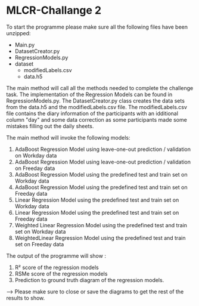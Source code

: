 # MLCR-Challange 2

To start the programme please make sure all the following files have been unzipped:

- Main.py
- DatasetCreator.py
- RegressionModels.py
- dataset
  - modifiedLabels.csv
  - data.h5

The main method will call all the methods needed to complete the challenge task. The implementation of the Regression Models can be found in RegressionModels.py. The DatasetCreator.py class creates the data sets from the data.h5 and the modifiedLabels.csv file. The modifiedLabels.csv file contains the diary information of the participants with an idditional column "day" and some data correction as some participants made some mistakes filling out the daily sheets.

The main method will invoke the following models:

1. AdaBoost Regression Model using leave-one-out prediction / validation on Workday data
2. AdaBoost Regression Model using leave-one-out prediction / validation on Freeday data
3. AdaBoost Regression Model using the predefined test and train set on Workday data
4. AdaBoost Regression Model using the predefined test and train set on Freeday data
5. Linear Regression Model using the predefined test and train set on Workday data
6. Linear Regression Model using the predefined test and train set on Freeday data
7. Weighted Linear Regression Model using the predefined test and train set on Workday data
8. WeightedLinear Regression Model using the predefined test and train set on Freeday data


The output of the programme will show :

1. R² score of the regression models
2. RSMe score of the regression models
3. Prediction to ground truth diagram of the regression models.

--> Please make sure to close or save the diagrams to get the rest of the results to show.
